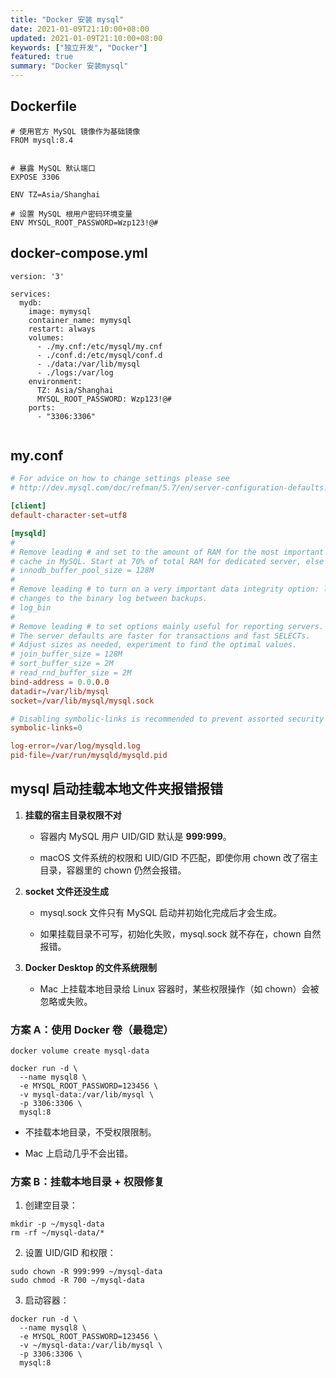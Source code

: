 ```yaml
---
title: "Docker 安装 mysql"
date: 2021-01-09T21:10:00+08:00
updated: 2021-01-09T21:10:00+08:00
keywords: ["独立开发", "Docker"]
featured: true
summary: "Docker 安装mysql"
---
```



## Dockerfile

```shell
# 使用官方 MySQL 镜像作为基础镜像
FROM mysql:8.4


# 暴露 MySQL 默认端口
EXPOSE 3306

ENV TZ=Asia/Shanghai

# 设置 MySQL 根用户密码环境变量
ENV MYSQL_ROOT_PASSWORD=Wzp123!@#
```

## docker-compose.yml

```shell
version: '3'

services:
  mydb:
    image: mymysql
    container_name: mymysql
    restart: always
    volumes:
      - ./my.cnf:/etc/mysql/my.cnf
      - ./conf.d:/etc/mysql/conf.d
      - ./data:/var/lib/mysql
      - ./logs:/var/log
    environment:
      TZ: Asia/Shanghai
      MYSQL_ROOT_PASSWORD: Wzp123!@#
    ports:
      - "3306:3306"


```

## my.conf

```conf
# For advice on how to change settings please see
# http://dev.mysql.com/doc/refman/5.7/en/server-configuration-defaults.html

[client]
default-character-set=utf8

[mysqld]
#
# Remove leading # and set to the amount of RAM for the most important data
# cache in MySQL. Start at 70% of total RAM for dedicated server, else 10%.
# innodb_buffer_pool_size = 128M
#
# Remove leading # to turn on a very important data integrity option: logging
# changes to the binary log between backups.
# log_bin
#
# Remove leading # to set options mainly useful for reporting servers.
# The server defaults are faster for transactions and fast SELECTs.
# Adjust sizes as needed, experiment to find the optimal values.
# join_buffer_size = 128M
# sort_buffer_size = 2M
# read_rnd_buffer_size = 2M
bind-address = 0.0.0.0
datadir=/var/lib/mysql
socket=/var/lib/mysql/mysql.sock

# Disabling symbolic-links is recommended to prevent assorted security risks
symbolic-links=0

log-error=/var/log/mysqld.log
pid-file=/var/run/mysqld/mysqld.pid
```

## mysql 启动挂载本地文件夹报错报错


1. **挂载的宿主目录权限不对**
    
    - 容器内 MySQL 用户 UID/GID 默认是 **999:999**。
        
    - macOS 文件系统的权限和 UID/GID 不匹配，即使你用 chown 改了宿主目录，容器里的 chown 仍然会报错。
        
    
2. **socket 文件还没生成**
    
    - mysql.sock 文件只有 MySQL 启动并初始化完成后才会生成。
        
    - 如果挂载目录不可写，初始化失败，mysql.sock 就不存在，chown 自然报错。
        
    
3. **Docker Desktop 的文件系统限制**
    
    - Mac 上挂载本地目录给 Linux 容器时，某些权限操作（如 chown）会被忽略或失败。

### **方案 A：使用 Docker 卷（最稳定）**

```shell
docker volume create mysql-data

docker run -d \
  --name mysql8 \
  -e MYSQL_ROOT_PASSWORD=123456 \
  -v mysql-data:/var/lib/mysql \
  -p 3306:3306 \
  mysql:8
```


- 不挂载本地目录，不受权限限制。
    
- Mac 上启动几乎不会出错。

### **方案 B：挂载本地目录 + 权限修复**

1. 创建空目录：
```shell
mkdir -p ~/mysql-data
rm -rf ~/mysql-data/*
```

2. 设置 UID/GID 和权限：
```shell
sudo chown -R 999:999 ~/mysql-data
sudo chmod -R 700 ~/mysql-data
```

3. 启动容器：
```shell
docker run -d \
  --name mysql8 \
  -e MYSQL_ROOT_PASSWORD=123456 \
  -v ~/mysql-data:/var/lib/mysql \
  -p 3306:3306 \
  mysql:8
```

